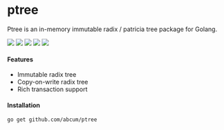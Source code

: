 # ptree

Ptree is an in-memory immutable radix / patricia tree package for Golang.

[![](https://img.shields.io/circleci/token/22fc6881d2c006391a7815b40ba259a225cffdb8/project/abcum/ptree/master.svg?style=flat-square)](https://circleci.com/gh/abcum/ptree) [![](https://img.shields.io/badge/status-alpha-ff00bb.svg?style=flat-square)](https://github.com/abcum/ptree) [![](https://img.shields.io/badge/godoc-reference-blue.svg?style=flat-square)](https://godoc.org/github.com/abcum/ptree) [![](https://goreportcard.com/badge/github.com/abcum/ptree?style=flat-square)](https://goreportcard.com/report/github.com/abcum/ptree) [![](https://img.shields.io/badge/license-Apache_License_2.0-00bfff.svg?style=flat-square)](https://github.com/abcum/ptree) 

#### Features

- Immutable radix tree
- Copy-on-write radix tree
- Rich transaction support

#### Installation

```bash
go get github.com/abcum/ptree
```
